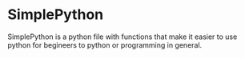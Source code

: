 # SimplePython
SimplePython is a python file with functions that make it easier to use python for begineers to python or programming in general.
